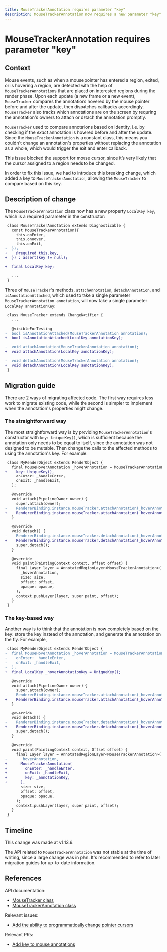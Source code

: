 ```yaml
---
title: MouseTrackerAnnotation requires parameter "key"
description: MouseTrackerAnnotation now requires a new parameter "key", and several methods of MouseTracker are changed to take this key as the argument.
---
```


# MouseTrackerAnnotation requires parameter "key"


## Context

Mouse events, such as when a mouse pointer has entered a region, exited, or
is hovering a region, are detected with the help of
`MouseTrackerAnnotation`s that are placed on interested regions during the
render phase. Upon each update (a new frame or a new event), `MouseTracker`
compares the annotations hovered by the mouse pointer before and after the
update, then dispatches callbacks accordingly. `MouseTracker` also tracks
which annotations are on the screen by requring the annotation's owners to
attach or detach the annotation promptly.

`MouseTracker` used to compare annotations based on identity, i.e. by
checking if the _exact_ annotation is hovered before and after the update.
Since the `MouseTrackerAnnotation` is a constant class, this means you
couldn't change an annotation's properties without replacing the annotation
as a whole, which would trigger the exit and enter callback.

This issue blocked the support for mouse cursor, since it’s very likely that
the cursor assigned to a region needs to be changed.

In order to fix this issue, we had to introduce this breaking change, which
added a key to `MouseTrackerAnnotation`, allowing the `MouseTracker` to
compare based on this key.

## Description of change

The `MouseTrackerAnnotation` class now has a new property `LocalKey key`,
which is a required parameter in the constructor:

```diff
 class MouseTrackerAnnotation extends Diagnosticable {
   const MouseTrackerAnnotation({
     this.onEnter,
     this.onHover,
     this.onExit,
-  });
+    @required this.key,
+  }) : assert(key != null);

+  final LocalKey key;

   ...
 }
```

Three of `MouseTracker`'s methods, `attachAnnotation`, `detachAnnotation`,
and `isAnnotationAttached`, which used to take a single parameter
`MouseTrackerAnnotation annotation`, will now take a single parameter
`LocalKey annotationKey`:

```diff
 class MouseTracker extends ChangeNotifier {
   ...

   @visibleForTesting
-  bool isAnnotationAttached(MouseTrackerAnnotation annotation);
+  bool isAnnotationAttached(LocalKey annotationKey);

-  void attachAnnotation(MouseTrackerAnnotation annotation);
+  void attachAnnotation(LocalKey annotationKey);

-  void detachAnnotation(MouseTrackerAnnotation annotation);
+  void detachAnnotation(LocalKey annotationKey);
 }
```

## Migration guide

There are 2 ways of migrating affected code. The first way requires less
work to migrate existing code, while the second is simpler to implement when the
annotation's properties might change.

### The straightforward way
The most straightforward way is by providing
`MouseTrackerAnnotation`'s constructor with `key: UniqueKey()`, which is
sufficient because the annotation only needs to be equal to itself, since the
annotation was not designed to be mutable. Then change the calls to the
affected methods to using the annotation's key. For example:

```diff
 class MyRenderObject extends RenderObject {
   final MouseHoverAnnotation _hoverAnnotation = MouseTrackerAnnotation(
+    key: UniqueKey(),
     onEnter: _handleEnter,
     onExit: _handleExit,
   );

   @override
   void attach(PipelineOwner owner) {
     super.attach(owner);
-    RendererBinding.instance.mouseTracker.attachAnnotation(_hoverAnnotation);
+    RendererBinding.instance.mouseTracker.attachAnnotation(_hoverAnnotation.key);
   }

   @override
   void detach() {
-    RendererBinding.instance.mouseTracker.detachAnnotation(_hoverAnnotation);
+    RendererBinding.instance.mouseTracker.detachAnnotation(_hoverAnnotation.key);
     super.detach();
   }

   @override
   void paint(PaintingContext context, Offset offset) {
     final Layer layer = AnnotatedRegionLayer<MouseTrackerAnnotation>(
       _hoverAnnotation,
       size: size,
       offset: offset,
       opaque: opaque,
     );
     context.pushLayer(layer, super.paint, offset);
   }
 }
```

### The key-based way

Another way is to think that the annotation is now completely based on the
key: store the key instead of the annotation, and generate the annotation on
the fly. For example,

```diff
 class MyRenderObject extends RenderObject {
-  final MouseHoverAnnotation _hoverAnnotation = MouseTrackerAnnotation(
-    onEnter: _handleEnter,
-    onExit: _handleExit,
-  );
+  final LocalKey _hoverAnnotationKey = UniqueKey();

   @override
   void attach(PipelineOwner owner) {
     super.attach(owner);
-    RendererBinding.instance.mouseTracker.attachAnnotation(_hoverAnnotation);
+    RendererBinding.instance.mouseTracker.attachAnnotation(_hoverAnnotationKey);
   }

   @override
   void detach() {
-    RendererBinding.instance.mouseTracker.detachAnnotation(_hoverAnnotation);
+    RendererBinding.instance.mouseTracker.detachAnnotation(_hoverAnnotationKey);
     super.detach();
   }

   @override
   void paint(PaintingContext context, Offset offset) {
     final Layer layer = AnnotatedRegionLayer<MouseTrackerAnnotation>(
-      _hoverAnnotation,
+      MouseTrackerAnnotation(
+        onEnter: _handleEnter,
+        onExit: _handleExit,
+        key: _annotationKey,
+      ),
       size: size,
       offset: offset,
       opaque: opaque,
     );
     context.pushLayer(layer, super.paint, offset);
   }
 }
```

## Timeline

This change was made at v1.13.6.

The API related to `MouseTrackerAnnotation` was not stable at the time of
writing, since a large change was in plan. It's recommended to refer to
later migration guides for up-to-date information.

## References

API documentation:
* [MouseTracker class](https://api.flutter.dev/flutter/gestures/MouseTracker-class.html)
* [MouseTrackerAnnotation class](https://api.flutter.dev/flutter/gestures/MouseTrackerAnnotation-class.html)

Relevant issues:
* [Add the ability to programmatically change pointer cursors](https://github.com/flutter/flutter/issues/31952)

Relevant PRs:
* [Add key to mouse annotations](https://github.com/flutter/flutter/pull/46034)
